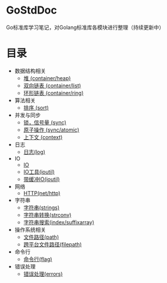# GoStdDoc
Go标准库学习笔记，对Golang标准库各模块进行整理（持续更新中）
# 目录
* 数据结构相关
  * [堆 (container/heap)](https://github.com/preytaren/go-doc-zh/blob/master/container/heap.md)
  * [双向链表 (container/list)](https://github.com/preytaren/go-doc-zh/blob/master/container/list.md)
  * [环形链表 (container/ring)](https://github.com/preytaren/go-doc-zh/blob/master/container/ring.md)
* 算法相关
  * [排序 (sort)](https://github.com/preytaren/go-doc-zh/blob/master/sort.md)
* 并发与同步
  * [锁，信号量 (sync)](https://github.com/preytaren/go-doc-zh/blob/master/sync/sync.md)
  * [原子操作 (sync/atomic)](https://github.com/preytaren/go-doc-zh/blob/master/sync/atomic.md)
  * [上下文 (context)](https://github.com/preytaren/go-doc-zh/blob/master/context/context.md)
* 日志
  * [日志(log)](https://github.com/preytaren/go-doc-zh/blob/master/log/log.md) 
* IO
  * [IO](https://github.com/preytaren/go-doc-zh/blob/master/io/io.md) 
  * [IO工具(ioutil)](https://github.com/preytaren/go-doc-zh/blob/master/io/ioutil.md)
  * [带缓冲IO(ioutil)](https://github.com/preytaren/go-doc-zh/blob/master/bufio/bufio.md)
* 网络
  * [HTTP(net/http)](https://github.com/preytaren/go-doc-zh/blob/master/net/http/http.md)
* 字符串
  * [字符串(strings)](https://github.com/preytaren/go-doc-zh/blob/master/strings/strings.md)
  * [字符串转换(strconv)](https://github.com/preytaren/go-doc-zh/blob/master/strconov/strconv.md)
  * [字符串搜索(index/suffixarray)](https://github.com/preytaren/go-doc-zh/blob/master/index/suffixarray.md)
* 操作系统相关
  * [文件路径(path)](https://github.com/preytaren/go-doc-zh/blob/master/path/path.md)
  * [跨平台文件路径(filepath)](https://github.com/preytaren/go-doc-zh/blob/master/path/filepath.md)
* 命令行
  * [命令行(flag)](https://github.com/preytaren/go-doc-zh/blob/master/flag/flag.md)
* 错误处理
  * [错误处理(errors)](https://github.com/preytaren/go-doc-zh/blob/master/errors/errors.md)